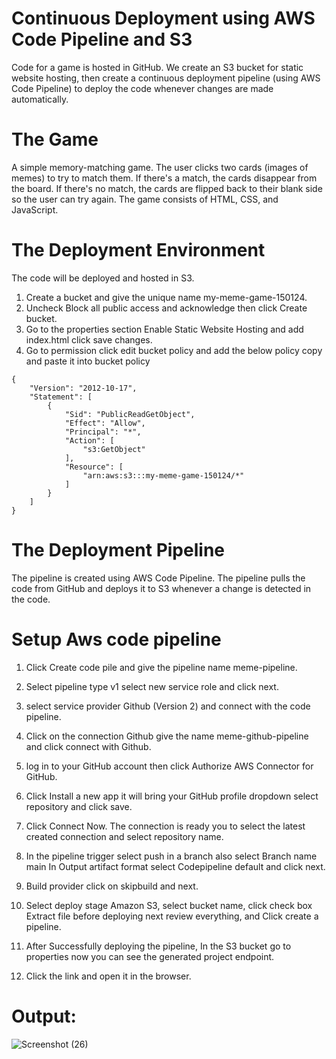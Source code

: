 
# Continuous Deployment using AWS Code Pipeline and S3

Code for a game is hosted in GitHub. We create an S3 bucket for static website hosting, then create a continuous deployment pipeline (using AWS Code Pipeline) to deploy the code whenever changes are made automatically.

# The Game
A simple memory-matching game. The user clicks two cards (images of memes) to try to match them. If there's a match, the cards disappear from the board. If there's no match, the cards are flipped back to their blank side so the user can try again.
The game consists of HTML, CSS, and JavaScript.

# The Deployment Environment
The code will be deployed and hosted in S3.
1. Create a bucket and give the unique name my-meme-game-150124.
2. Uncheck Block all public access and acknowledge then click Create bucket.
3. Go to the properties section Enable Static Website Hosting and add index.html click save changes.
4. Go to permission click edit bucket policy and add the below policy copy and paste it into bucket policy
```
{
    "Version": "2012-10-17",
    "Statement": [
    	{
        	"Sid": "PublicReadGetObject",
        	"Effect": "Allow",
        	"Principal": "*",
        	"Action": [
            	"s3:GetObject"
        	],
        	"Resource": [
                "arn:aws:s3:::my-meme-game-150124/*"
        	]
    	}
    ]
}
``` 

# The Deployment Pipeline
The pipeline is created using AWS Code Pipeline. The pipeline pulls the code from GitHub and deploys it to S3 whenever a change is detected in the code.
# Setup Aws code pipeline
1. Click Create code pile and give the pipeline name meme-pipeline.
2. Select pipeline type v1 select new service role and click next.

3. select service provider Github (Version 2) and connect with the code pipeline.

4. Click on the connection Github give the name meme-github-pipeline and click connect with Github.

5. log in to your GitHub account then click Authorize AWS Connector for
GitHub.

6. Click Install a new app it will bring your GitHub profile dropdown select repository and click save.

7. Click Connect Now. The connection is ready you to select the latest created connection and select repository name.

8. In the pipeline trigger select push in a branch also select Branch name main In Output artifact format select Codepipeline default and click next.

9. Build provider click on skipbuild and next.

10. Select deploy stage Amazon S3, select bucket name, click check box Extract file before deploying next review everything, and Click create a pipeline. 

11. After Successfully deploying the pipeline, In the S3 bucket go to properties now you can see the generated project endpoint.

12. Click the link and open it in the browser.

# Output:


![Screenshot (26)](https://github.com/dharmaraj257/AWS-codepipeline/assets/100831265/143dcaff-d2f8-4925-bd32-503c10d7f21b)

